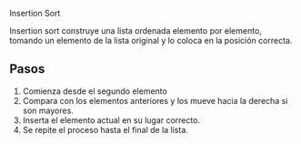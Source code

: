 Insertion Sort


Insertion sort construye una lista ordenada elemento por elemento, 
tomando un elemento de la lista original y lo coloca en la posición correcta.

## Pasos
1. Comienza desde el segundo elemento
2. Compara con los elementos anteriores y los mueve hacia la derecha si son mayores.
3. Inserta el elemento actual en su lugar correcto.
4. Se repite el proceso hasta el final de la lista.

